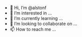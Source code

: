 - 👋 Hi, I’m @alstonf
- 👀 I’m interested in ...
- 🌱 I’m currently learning ...
- 💞️ I’m looking to collaborate on ...
- 📫 How to reach me ...

<!---
alstonf/alstonf is a ✨ special ✨ repository because its `README.md` (this file) appears on your GitHub profile.
You can click the Preview link to take a look at your changes.
--->
